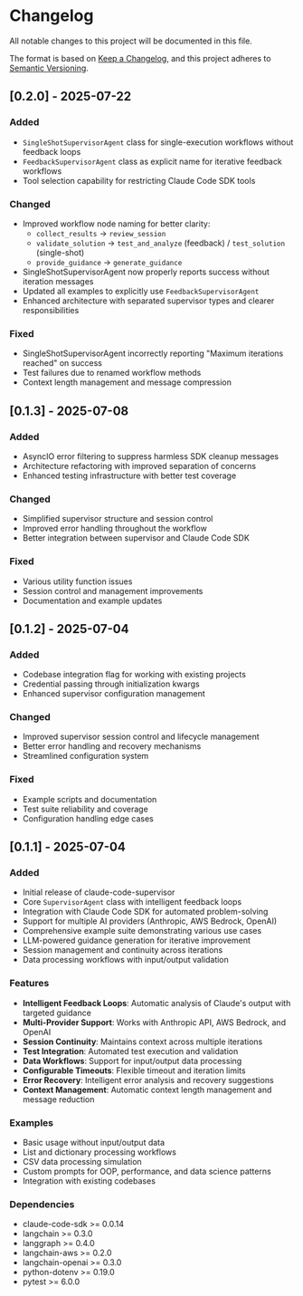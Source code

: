 # Changelog

All notable changes to this project will be documented in this file.

The format is based on [Keep a Changelog](https://keepachangelog.com/en/1.0.0/),
and this project adheres to [Semantic Versioning](https://semver.org/spec/v2.0.0.html).

## [0.2.0] - 2025-07-22

### Added
- `SingleShotSupervisorAgent` class for single-execution workflows without feedback loops
- `FeedbackSupervisorAgent` class as explicit name for iterative feedback workflows  
- Tool selection capability for restricting Claude Code SDK tools

### Changed
- Improved workflow node naming for better clarity:
  - `collect_results` → `review_session` 
  - `validate_solution` → `test_and_analyze` (feedback) / `test_solution` (single-shot)
  - `provide_guidance` → `generate_guidance`
- SingleShotSupervisorAgent now properly reports success without iteration messages
- Updated all examples to explicitly use `FeedbackSupervisorAgent`
- Enhanced architecture with separated supervisor types and clearer responsibilities

### Fixed
- SingleShotSupervisorAgent incorrectly reporting "Maximum iterations reached" on success
- Test failures due to renamed workflow methods
- Context length management and message compression

## [0.1.3] - 2025-07-08

### Added
- AsyncIO error filtering to suppress harmless SDK cleanup messages
- Architecture refactoring with improved separation of concerns
- Enhanced testing infrastructure with better test coverage

### Changed
- Simplified supervisor structure and session control
- Improved error handling throughout the workflow
- Better integration between supervisor and Claude Code SDK

### Fixed
- Various utility function issues
- Session control and management improvements
- Documentation and example updates

## [0.1.2] - 2025-07-04

### Added
- Codebase integration flag for working with existing projects
- Credential passing through initialization kwargs
- Enhanced supervisor configuration management

### Changed
- Improved supervisor session control and lifecycle management
- Better error handling and recovery mechanisms
- Streamlined configuration system

### Fixed
- Example scripts and documentation
- Test suite reliability and coverage
- Configuration handling edge cases

## [0.1.1] - 2025-07-04

### Added
- Initial release of claude-code-supervisor
- Core `SupervisorAgent` class with intelligent feedback loops
- Integration with Claude Code SDK for automated problem-solving
- Support for multiple AI providers (Anthropic, AWS Bedrock, OpenAI)
- Comprehensive example suite demonstrating various use cases
- LLM-powered guidance generation for iterative improvement
- Session management and continuity across iterations
- Data processing workflows with input/output validation

### Features
- **Intelligent Feedback Loops**: Automatic analysis of Claude's output with targeted guidance
- **Multi-Provider Support**: Works with Anthropic API, AWS Bedrock, and OpenAI
- **Session Continuity**: Maintains context across multiple iterations
- **Test Integration**: Automated test execution and validation
- **Data Workflows**: Support for input/output data processing
- **Configurable Timeouts**: Flexible timeout and iteration limits
- **Error Recovery**: Intelligent error analysis and recovery suggestions
- **Context Management**: Automatic context length management and message reduction

### Examples
- Basic usage without input/output data
- List and dictionary processing workflows  
- CSV data processing simulation
- Custom prompts for OOP, performance, and data science patterns
- Integration with existing codebases

### Dependencies
- claude-code-sdk >= 0.0.14
- langchain >= 0.3.0
- langgraph >= 0.4.0  
- langchain-aws >= 0.2.0
- langchain-openai >= 0.3.0
- python-dotenv >= 0.19.0
- pytest >= 6.0.0